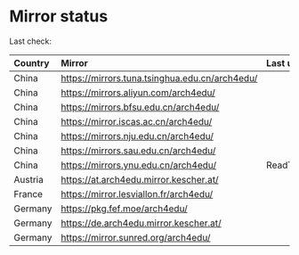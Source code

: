 <script src="./time.js"></script>
# Mirror status
Last check: <script type="text/javascript">localize(1684895843.0560114);</script>

|Country|Mirror|Last update|
|:------|:-----|:----------|
|China|https://mirrors.tuna.tsinghua.edu.cn/arch4edu/|<script type="text/javascript">localize(1684867680);</script>|
|China|https://mirrors.aliyun.com/arch4edu/|<script type="text/javascript">localize(1684867680);</script>|
|China|https://mirrors.bfsu.edu.cn/arch4edu/|<script type="text/javascript">localize(1684867680);</script>|
|China|https://mirror.iscas.ac.cn/arch4edu/|<script type="text/javascript">localize(1684867680);</script>|
|China|https://mirrors.nju.edu.cn/arch4edu/|<script type="text/javascript">localize(1684780362);</script>|
|China|https://mirrors.sau.edu.cn/arch4edu/|<script type="text/javascript">localize(1673850842);</script>|
|China|https://mirrors.ynu.edu.cn/arch4edu/|ReadTimeout|
|Austria|https://at.arch4edu.mirror.kescher.at/|<script type="text/javascript">localize(1684867680);</script>|
|France|https://mirror.lesviallon.fr/arch4edu/|<script type="text/javascript">localize(1684867680);</script>|
|Germany|https://pkg.fef.moe/arch4edu/|<script type="text/javascript">localize(1684867680);</script>|
|Germany|https://de.arch4edu.mirror.kescher.at/|<script type="text/javascript">localize(1684867680);</script>|
|Germany|https://mirror.sunred.org/arch4edu/|<script type="text/javascript">localize(1684867680);</script>|

<script src="./tablefilter/tablefilter.js"></script>
<script src="./table.js"></script>